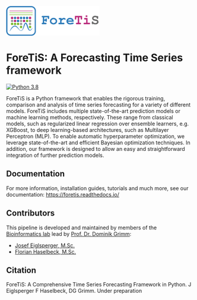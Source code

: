 <div align="left"><img src="https://raw.githubusercontent.com/grimmlab/ForeTiS/master/docs/image/Logo_ForeTiS_Text.png" height="80"/></div>

# ForeTiS: A Forecasting Time Series framework

[![Python 3.8](https://img.shields.io/badge/Python-3.8-3776AB)](https://www.python.org/downloads/release/python-388/)

ForeTiS is a Python framework that enables the rigorous training, comparison and analysis of time series forecasting for a variety of different models. 
ForeTiS includes multiple state-of-the-art prediction models or machine learning methods, respectively. 
These range from classical models, such as regularized linear regression over ensemble learners, e.g. XGBoost, to deep learning-based architectures, such as Multilayer Perceptron (MLP). 
To enable automatic hyperparameter optimization, we leverage state-of-the-art and efficient Bayesian optimization techniques. 
In addition, our framework is designed to allow an easy and straightforward integration of further prediction models.

## Documentation
For more information, installation guides, tutorials and much more, see our documentation: https://foretis.readthedocs.io/

## Contributors
This pipeline is developed and maintained by members of the [Bioinformatics lab](https://bit.cs.tum.de) lead by [Prof. Dr. Dominik Grimm](https://bit.cs.tum.de/team/dominik-grimm/):
- [Josef Eiglsperger, M.Sc.](https://bit.cs.tum.de/team/josef-eiglsperger/)
- [Florian Haselbeck, M.Sc.](https://bit.cs.tum.de/team/florian-haselbeck/)

## Citation
ForeTiS: A Comprehensive Time Series Forecasting Framework in Python. J Eiglsperger F Haselbeck, DG Grimm.
Under preparation
